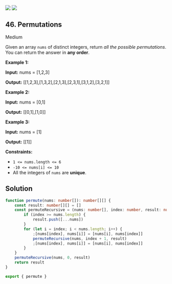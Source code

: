 [![](https://img.shields.io/github/stars/LeetCode-Top-Interview-150/LeetCode-Top-Interview-150?label=Stars&style=flat-square)](https://github.com/LeetCode-Top-Interview-150/LeetCode-Top-Interview-150)
[![](https://img.shields.io/github/forks/LeetCode-Top-Interview-150/LeetCode-Top-Interview-150?label=Fork%20me%20on%20GitHub%20&style=flat-square)](https://github.com/LeetCode-Top-Interview-150/LeetCode-Top-Interview-150/fork)

## 46\. Permutations

Medium

Given an array `nums` of distinct integers, return _all the possible permutations_. You can return the answer in **any order**.

**Example 1:**

**Input:** nums = [1,2,3]

**Output:** [[1,2,3],[1,3,2],[2,1,3],[2,3,1],[3,1,2],[3,2,1]] 

**Example 2:**

**Input:** nums = [0,1]

**Output:** [[0,1],[1,0]] 

**Example 3:**

**Input:** nums = [1]

**Output:** [[1]] 

**Constraints:**

*   `1 <= nums.length <= 6`
*   `-10 <= nums[i] <= 10`
*   All the integers of `nums` are **unique**.

## Solution

```typescript
function permute(nums: number[]): number[][] {
    const result: number[][] = []
    const permuteRecursive = (nums: number[], index: number, result: number[][]) => {
        if (index >= nums.length) {
            result.push([...nums])
        }
        for (let i = index; i < nums.length; i++) {
            ;[nums[index], nums[i]] = [nums[i], nums[index]]
            permuteRecursive(nums, index + 1, result)
            ;[nums[index], nums[i]] = [nums[i], nums[index]]
        }
    }
    permuteRecursive(nums, 0, result)
    return result
}

export { permute }
```
